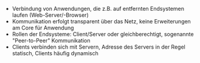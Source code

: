 - Verbindung von Anwendungen, die z.B. auf entfernten Endsystemen laufen (Web-Server/-Browser)
- Kommunikation erfolgt transparent über das Netz, keine Erweiterungen am Core für Anwendung
- Rollen der Endsysteme: Client/Server oder gleichberechtigt, sogenannte "Peer-to-Peer" Kommunikation
- Clients verbinden sich mit Servern, Adresse des Servers in der Regel statisch, Clients häufig dynamisch